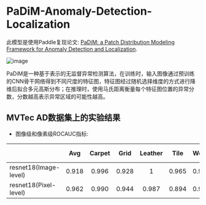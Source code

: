 # PaDiM-Anomaly-Detection-Localization
此模型是使用Paddle复现论文: [PaDiM: a Patch Distribution Modeling Framework for Anomaly Detection and Localization](https://arxiv.org/pdf/2011.08785).

![image](https://user-images.githubusercontent.com/61047836/227160636-874e4029-c017-4249-8fc0-943a07518083.png)

PaDiM是一种基于表示的无监督异常检测算法，在训练时，输入图像通过预训练的CNN骨干网络得到不同尺度的特征图，特征图经过随机选择维度的方式进行降维后拟合多元高斯分布；在推理时，使用马氏距离衡量每个特征图位置的异常分数，分数越高表示异常区域的可能性越高。

## MVTec AD数据集上的实验结果

* 图像级和像素级ROCAUC指标:


|                       |   Avg   | Carpet | Grid  | Leather | Tile  | Wood  | Bottle | Cable | Capsule | Hazelnut | Metal Nut | Pill  | Screw | Toothbrush | Transistor | Zipper |
|-----------------------|:-------:| :----: | :---: |:-------:|:-----:|:-----:|:------:|:-----:|:-------:|:--------:|:---------:|:-----:| :---: |:----------:| :--------: | :----: |
| resnet18(Image-level) |  0.918  | 0.996  | 0.928 |   1     | 0.965 | 0.981 | 0.999  | 0.876 |  0.875  |  0.760   |   0.984   | 0.844 | 0.774 |   0.969    |   0.972    | 0.850  |
| resnet18(Pixel-level) |  0.962  | 0.990  | 0.944 |  0.987  | 0.894 | 0.931 | 0.979  | 0.949 |  0.980  |  0.970   |   0.963   | 0.923 | 0.975 |   0.985    |   0.974    | 0.981  |
